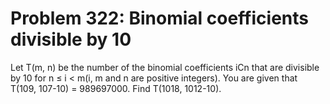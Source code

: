 # Problem 322: Binomial coefficients divisible by 10
Let T(m, n) be the number of the binomial coefficients iCn that are
divisible by 10 for n ≤ i &lt; m(i, m and n are positive integers). You
are given that T(109, 107-10) = 989697000. Find T(1018, 1012-10).
